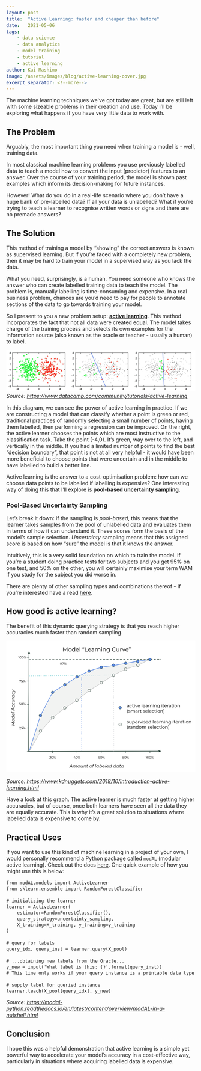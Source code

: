 ```yaml
---
layout: post
title:  "Active Learning: faster and cheaper than before"
date:   2021-05-06
tags: 
    - data science
    - data analytics
    - model training
    - tutorial
    - active learning
author: Kai Mashimo
image: /assets/images/blog/active-learning-cover.jpg
excerpt_separator: <!--more-->
---
```


The machine learning techniques we've got today are great, but are still left with some sizeable problems in their creation and use. Today I’ll be exploring what happens if you have very little data to work with. 
<!--more-->

## The Problem

Arguably, the most important thing you need when training a model is - well, training data.

In most classical machine learning problems you use previously labelled data to teach a model how to convert the input (predictor) features to an answer. Over the course of your training period, the model is shown past examples which inform its decision-making for future instances.

However! What do you do in a real-life scenario where you don’t have a huge bank of pre-labelled data? If all your data is unlabelled?  What if you’re trying to teach a learner to recognise written words or signs and there are no premade answers?

## The Solution

This method of training a model by “showing” the correct answers is known as supervised learning. But if you’re faced with a completely new problem, then it may be hard to train your model in a supervised way as you lack the data.

What you need, surprisingly, is a human. You need someone who knows the answer who can create labelled training data to teach the model. The problem is, manually labelling is time-consuming and expensive. In a real business problem, chances are you’d need to pay for people to annotate sections of the data to go towards training your model.

So I present to you a new problem setup: **[active learning]()**. This method incorporates the fact that not all data were created equal. The model takes charge of the training process and selects its own examples for the information source (also known as the oracle or teacher - usually a human) to label.

![Why is active learning better than random sampling?](/assets/images/blog/active_learning_boundary.JPG)
_Source: <https://www.datacamp.com/community/tutorials/active-learning>_

In this diagram, we can see the power of active learning in practice. If we are constructing a model that can classify whether a point is green or red, traditional practices of randomly selecting a small number of points, having them labelled, then performing a regression can be improved. On the right, the active learner chooses the points which are most instructive to the classification task. Take the point (-4,0). It’s green, way over to the left, and vertically in the middle. If you had a limited number of points to find the best “decision boundary”, that point is not at all very helpful - it would have been more beneficial to choose points that were uncertain and in the middle to have labelled to build a better line.

Active learning is the answer to a cost-optimisation problem: how can we choose data points to be labelled if labelling is expensive? One interesting way of doing this that I’ll explore is **pool-based uncertainty sampling**.

### Pool-Based Uncertainty Sampling

Let’s break it down: if the sampling is _pool-based_, this means that the learner takes samples from the pool of unlabelled data and evaluates them in terms of how it can understand it. These scores form the basis of the model’s sample selection. _Uncertainty_ sampling means that this assigned score is based on how “sure” the model is that it knows the answer.

Intuitively, this is a very solid foundation on which to train the model. If you’re a student doing practice tests for two subjects and you get 95% on one test, and 50% on the other, you will certainly maximise your term WAM if you study for the subject you did worse in.

There are plenty of other sampling types and combinations thereof - if you’re interested have a read [here](https://en.wikipedia.org/wiki/Active_learning_(machine_learning)).

## How good is active learning?

The benefit of this dynamic querying strategy is that you reach higher accuracies much faster than random sampling. 

![How much faster is active learning than normal learning?](/assets/images/blog/active-learning-graph.png)

_Source: <https://www.kdnuggets.com/2018/10/introduction-active-learning.html>_

Have a look at this graph. The active learner is much faster at getting higher accuracies, but of course, once both learners have seen all the data they are equally accurate. This is why it’s a great solution to situations where labelled data is expensive to come by.

## Practical Uses

If you want to use this kind of machine learning in a project of your own, I would personally recommend a Python package called `modAL` (modular active learning). Check out the docs [here](https://modal-python.readthedocs.io/en/latest/). One quick example of how you might use this is below:

```
from modAL.models import ActiveLearner
from sklearn.ensemble import RandomForestClassifier

# initializing the learner
learner = ActiveLearner(
    estimator=RandomForestClassifier(),
    query_strategy=uncertainty_sampling,
    X_training=X_training, y_training=y_training
)

# query for labels
query_idx, query_inst = learner.query(X_pool)

# ...obtaining new labels from the Oracle...
y_new = input('What label is this: {}'.format(query_inst))
# This line only works if your query instance is a printable data type

# supply label for queried instance
learner.teach(X_pool[query_idx], y_new)
```
_Source: <https://modal-python.readthedocs.io/en/latest/content/overview/modAL-in-a-nutshell.html>_

## Conclusion

I hope this was a helpful demonstration that active learning is a simple yet powerful way to accelerate your model’s accuracy in a cost-effective way, particularly in situations where acquiring labelled data is expensive.



